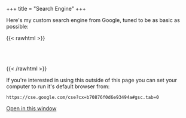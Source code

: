 +++
title = "Search Engine"
+++

Here's my custom search engine from Google, tuned to be as basic as possible:

{{< rawhtml >}}
<script async src="https://cse.google.com/cse.js?cx=b70876f0d6e93494a">
</script>
<div class="gcse-search"></div>
<br><br><br>
{{< /rawhtml >}}




If you're interested in using this outside of this page you can set your computer to run it's default browser from:
```
https://cse.google.com/cse?cx=b70876f0d6e93494a#gsc.tab=0
```

[Open in this window](https://cse.google.com/cse?cx=b70876f0d6e93494a#gsc.tab=0)